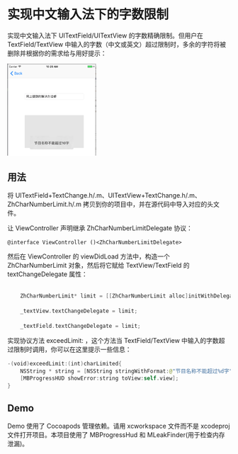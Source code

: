 # 实现中文输入法下的字数限制

实现中文输入法下 UITextField/UITextView 的字数精确限制。但用户在 TextField/TextView 中输入的字数（中文或英文）超过限制时，多余的字符将被删除并根据你的需求给与用好提示：

<img src="1.png" width="200"/>

## 用法

将 UITextField+TextChange.h/.m、UITextView+TextChange.h/.m、ZhCharNumberLimit.h/.m 拷贝到你的项目中，并在源代码中导入对应的头文件。

让 ViewController 声明继承 ZhCharNumberLimitDelegate 协议：

	@interface ViewController ()<ZhCharNumberLimitDelegate>
 
然后在 ViewController 的 viewDidLoad  方法中，构造一个 ZhCharNumberLimit 对象，然后将它赋给 TextView/TextField 的 textChangeDelegate 属性：

```swift

	ZhCharNumberLimit* limit = [[ZhCharNumberLimit alloc]initWithDelegate:self charLimited:10];
    
    _textView.textChangeDelegate = limit;
    
    _textField.textChangeDelegate = limit;
```

实现协议方法 exceedLimit: ，这个方法当 TextField/TextView 中输入的字数超过限制时调用，你可以在这里提示一些信息：

```swift
-(void)exceedLimit:(int)charLimited{
    NSString * string = [NSString stringWithFormat:@"节目名称不能超过%d字",charLimited];
    [MBProgressHUD showError:string toView:self.view];
}
```

## Demo

Demo 使用了 Cocoapods 管理依赖。请用 xcworkspace 文件而不是 xcodeproj 文件打开项目。本项目使用了 MBProgressHud 和 MLeakFinder(用于检查内存泄漏)。